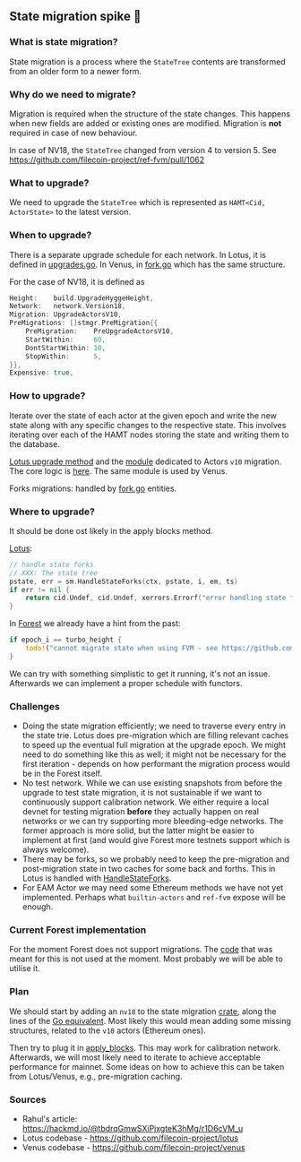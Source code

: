 ## State migration spike 🛂

### What is state migration?

State migration is a process where the `StateTree` contents are transformed from
an older form to a newer form.

### Why do we need to migrate?

Migration is required when the structure of the state changes. This happens when
new fields are added or existing ones are modified. Migration is **not**
required in case of new behaviour.

In case of NV18, the `StateTree` changed from version 4 to version 5. See
https://github.com/filecoin-project/ref-fvm/pull/1062

### What to upgrade?

We need to upgrade the `StateTree` which is represented as
`HAMT<Cid, ActorState>` to the latest version.

### When to upgrade?

There is a separate upgrade schedule for each network. In Lotus, it is defined
in
[upgrades.go](https://github.com/filecoin-project/lotus/blob/dbbcf4b2ee9626796e23a096c66e67ff350810e4/chain/consensus/filcns/upgrades.go#L83).
In Venus, in
[fork.go](https://github.com/filecoin-project/venus/blob/master/pkg/fork/fork.go)
which has the same structure.

For the case of NV18, it is defined as

```go
Height:    build.UpgradeHyggeHeight,
Network:   network.Version18,
Migration: UpgradeActorsV10,
PreMigrations: []stmgr.PreMigration{{
	PreMigration:    PreUpgradeActorsV10,
	StartWithin:     60,
	DontStartWithin: 10,
	StopWithin:      5,
}},
Expensive: true,
```

### How to upgrade?

Iterate over the state of each actor at the given epoch and write the new state
along with any specific changes to the respective state. This involves iterating
over each of the HAMT nodes storing the state and writing them to the database.

[Lotus upgrade method](https://github.com/filecoin-project/lotus/blob/58900a70333a11a903cf9fe3f29e6a5c309cb000/chain/consensus/filcns/upgrades.go#L1591-L1612)
and the
[module](https://github.com/filecoin-project/go-state-types/tree/master/builtin/v10/migration)
dedicated to Actors `v10` migration. The core logic is
[here](https://github.com/filecoin-project/go-state-types/blob/master/builtin/v10/migration/top.go#L28).
The same module is used by Venus.

Forks migrations: handled by
[fork.go](https://github.com/filecoin-project/lotus/blob/58900a70333a11a903cf9fe3f29e6a5c309cb000/chain/stmgr/forks.go#L42-L53)
entities.

### Where to upgrade?

It should be done ost likely in the apply blocks method.

[Lotus](https://github.com/filecoin-project/lotus/blob/74d94af03418c799350fc0f40d3758c23cd82ab8/chain/consensus/compute_state.go#L178):

```go
// handle state forks
// XXX: The state tree
pstate, err = sm.HandleStateForks(ctx, pstate, i, em, ts)
if err != nil {
	return cid.Undef, cid.Undef, xerrors.Errorf("error handling state forks: %w", err)
}
```

In
[Forest](https://github.com/ChainSafe/forest/blob/main/blockchain/state_manager/src/lib.rs#L421-L424)
we already have a hint from the past:

```rust
if epoch_i == turbo_height {
    todo!("cannot migrate state when using FVM - see https://github.com/ChainSafe/forest/issues/1454 for updates");
}
```

We can try with something simplistic to get it running, it's not an issue.
Afterwards we can implement a proper schedule with functors.

### Challenges

- Doing the state migration efficiently; we need to traverse every entry in the
  state trie. Lotus does pre-migration which are filling relevant caches to
  speed up the eventual full migration at the upgrade epoch. We might need to do
  something like this as well; it might not be necessary for the first
  iteration - depends on how performant the migration process would be in the
  Forest itself.
- No test network. While we can use existing snapshots from before the upgrade
  to test state migration, it is not sustainable if we want to continuously
  support calibration network. We either require a local devnet for testing
  migration **before** they actually happen on real networks or we can try
  supporting more bleeding-edge networks. The former approach is more solid, but
  the latter might be easier to implement at first (and would give Forest more
  testnets support which is always welcome).
- There may be forks, so we probably need to keep the pre-migration and
  post-migration state in two caches for some back and forths. This in Lotus is
  handled with
  [HandleStateForks](https://github.com/filecoin-project/lotus/blob/f641139bf237e6e955a9a2f33cfc05ba52430b1b/chain/stmgr/forks.go#L175).
- For EAM Actor we may need some Ethereum methods we have not yet implemented.
  Perhaps what `builtin-actors` and `ref-fvm` expose will be enough.

### Current Forest implementation

For the moment Forest does not support migrations. The
[code](https://github.com/ChainSafe/forest/blob/state-migration-spike/vm/state_migration/src/lib.rs)
that was meant for this is not used at the moment. Most probably we will be able
to utilise it.

### Plan

We should start by adding an `nv18` to the state migration
[crate](https://github.com/ChainSafe/forest/tree/state-migration-spike/vm/state_migration/src),
along the lines of the
[Go equivalent](https://github.com/filecoin-project/go-state-types/blob/master/builtin/v10/migration/init.go).
Most likely this would mean adding some missing structures, related to the `v10`
actors (Ethereum ones).

Then try to plug it in
[apply_blocks](https://github.com/ChainSafe/forest/blob/main/blockchain/state_manager/src/lib.rs#L421-L424).
This may work for calibration network. Afterwards, we will most likely need to
iterate to achieve acceptable performance for mainnet. Some ideas on how to
achieve this can be taken from Lotus/Venus, e.g., pre-migration caching.

### Sources

- Rahul's article: https://hackmd.io/@tbdrqGmwSXiPjxgteK3hMg/r1D6cVM_u
- Lotus codebase - https://github.com/filecoin-project/lotus
- Venus codebase - https://github.com/filecoin-project/venus
